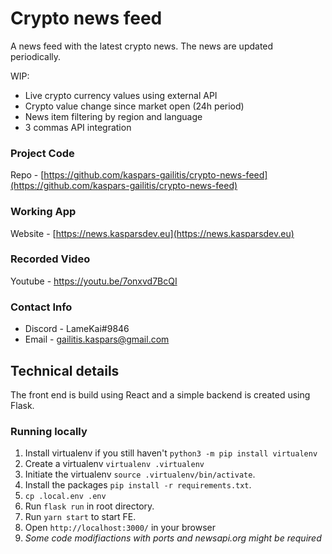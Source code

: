 # Crypto news feed

A news feed with the latest crypto news. The news are updated periodically.

WIP:
- Live crypto currency values using external API
- Crypto value change since market open (24h period)
- News item filtering by region and language
- 3 commas API integration

### Project Code
Repo - [https://github.com/kaspars-gailitis/crypto-news-feed](https://github.com/kaspars-gailitis/crypto-news-feed)

### Working App
Website - [https://news.kasparsdev.eu](https://news.kasparsdev.eu)

### Recorded Video
Youtube - https://youtu.be/7onxvd7BcQI

### Contact Info
- Discord - LameKai#9846
- Email - [gailitis.kaspars@gmail.com](mailto:gailitis.kaspars@gmail.com)

## Technical details

The front end is build using React and a simple backend is created using Flask.

### Running locally


1. Install virtualenv if you still haven't `python3 -m pip install virtualenv`
2. Create a virtualenv `virtualenv .virtualenv`
3. Initiate the virtualenv `source .virtualenv/bin/activate`.
4. Install the packages `pip install -r requirements.txt`.
5. `cp .local.env .env`
6. Run `flask run` in root directory.
7. Run `yarn start` to start FE.
8. Open `http://localhost:3000/` in your browser
9. *Some code modifiactions with ports and newsapi.org might be required*
